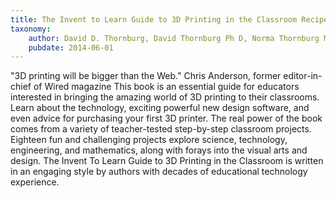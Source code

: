 ```yaml
---
title: The Invent to Learn Guide to 3D Printing in the Classroom Recipes for Success
taxonomy:
	author: David D. Thornburg, David Thornburg Ph D, Norma Thornburg MA, Sara Armstrong, Sara Armstrong Ph D
	pubdate: 2014-06-01
---
```

"3D printing will be bigger than the Web." Chris Anderson, former editor-in-chief of Wired magazine This book is an essential guide for educators interested in bringing the amazing world of 3D printing to their classrooms. Learn about the technology, exciting powerful new design software, and even advice for purchasing your first 3D printer. The real power of the book comes from a variety of teacher-tested step-by-step classroom projects. Eighteen fun and challenging projects explore science, technology, engineering, and mathematics, along with forays into the visual arts and design. The Invent To Learn Guide to 3D Printing in the Classroom is written in an engaging style by authors with decades of educational technology experience.